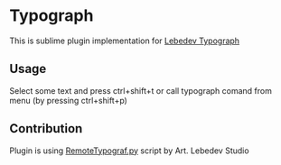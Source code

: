 # Typograph
This is sublime plugin implementation for [Lebedev Typograph](https://www.artlebedev.ru/tools/typograf/)

## Usage
Select some text and press ctrl+shift+t or call typograph comand from menu (by pressing ctrl+shift+p)

## Contribution
Plugin is using [RemoteTypograf.py](https://www.artlebedev.ru/tools/typograf/webservice/) script by Art. Lebedev Studio
